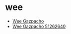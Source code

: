 # wee

 * [Wee Gazpacho](../../index/w/wee-gazpacho-51262640.json)
 * [Wee Gazpacho 51262640](../../index/w/wee-gazpacho-51262640.json)
